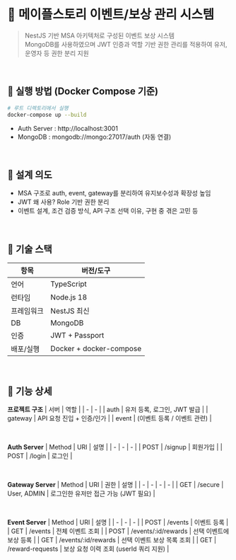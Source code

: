 # 🍄‍ 메이플스토리 이벤트/보상 관리 시스템
> NestJS 기반 MSA 아키텍처로 구성된 이벤트 보상 시스템  
> MongoDB를 사용하였으며 JWT 인증과 역할 기반 권한 관리를 적용하여 유저, 운영자 등 권한 분리 지원

<br>

## 🔧 실행 방법 (Docker Compose 기준)

```bash
# 루트 디렉토리에서 실행
docker-compose up --build
```
- Auth Server : http://localhost:3001
- MongoDB : mongodb://mongo:27017/auth (자동 연결)

<br>

## 🧠 설계 의도
- MSA 구조로 auth, event, gateway를 분리하여 유지보수성과 확장성 높임
- JWT 왜 사용? Role 기반 권한 분리
- 이벤트 설계, 조건 검증 방식, API 구조 선택 이유, 구현 중 겪은 고민 등

<br>

## 🧱 기술 스택
| 항목 | 버전/도구 |
| - | - |
| 언어 | TypeScript |
| 런타임 | Node.js 18 |
| 프레임워크 | NestJS 최신 |
| DB | MongoDB |
| 인증 | JWT + Passport |
| 배포/실행 | Docker + docker-compose |

<br>

## 🔧 기능 상세

<b>프로젝트 구조</b>
| 서버 | 역할 |
| - | - |
| auth | 유저 등록, 로그인, JWT 발급 |
| gateway | API 요청 진입 + 인증/인가 |
| event | (이벤트 등록 / 이벤트 관련) |

<br>

<b>Auth Server</b>
| Method | URI | 설명 |
| - | - | - |
| POST | /signup | 회원가입 |
| POST | /login | 로그인 |

<br>

<b>Gateway Server</b>
| Method | URI | 권한 | 설명 |
| - | - | - | - |
| GET | /secure | User, ADMIN | 로그인한 유저만 접근 가능 (JWT 필요) |

<br>

<b>Event Server</b>
| Method | URI | 설명 |
| - | - | - |
| POST | /events | 이벤트 등록 |
| GET | /events | 전체 이벤트 조회 |
| POST | /events/:id/rewards | 선택 이벤트에 보상 등록 |
| GET | /events/:id/rewards | 선택 이벤트 보상 목록 조회 |
| GET | /reward-requests | 보상 요청 이력 조회 (userId 쿼리 지원) |